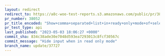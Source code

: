 ```yaml
---
layout: redirect
redirect_to: https://a8c-woo-test-reports.s3.amazonaws.com/public/pr/38052/api/index.html
pr_number: 38052
pr_title_encoded: "Show+comma+separated+list+in+ready+only+mode+of+select+tree+control"
pr_test_type: api
last_published: "2023-05-03 18:06:27 +0000"
commit_sha: 834c38ade30e7048d593ea7293013c8fcf30567c
commit_message: "Hide input when in read only mode"
branch_name: update/37727
---
```

